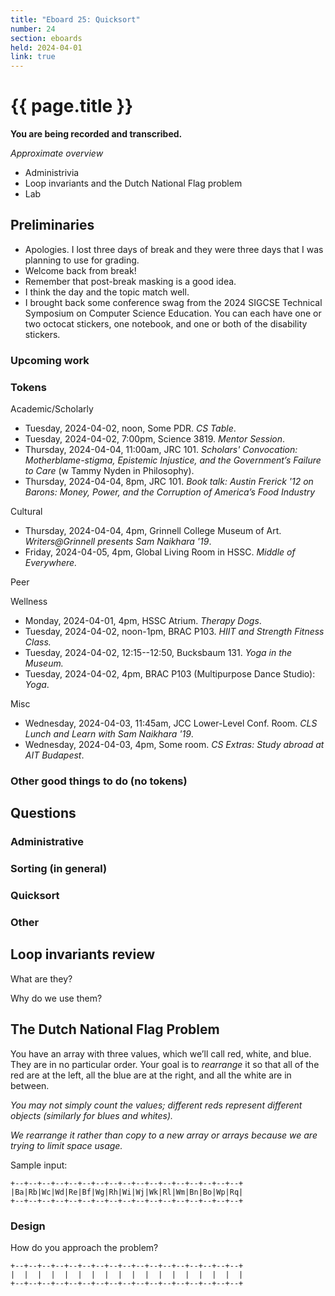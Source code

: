 ```yaml
---
title: "Eboard 25: Quicksort"
number: 24
section: eboards
held: 2024-04-01
link: true
---
```

# {{ page.title }}

**You are being recorded and transcribed.**

_Approximate overview_

* Administrivia 
* Loop invariants and the Dutch National Flag problem
* Lab

Preliminaries
-------------

* Apologies. I lost three days of break and they were three days that
  I was planning to use for grading.
* Welcome back from break!
* Remember that post-break masking is a good idea.
* I think the day and the topic match well.
* I brought back some conference swag from the 2024 SIGCSE Technical
  Symposium on Computer Science Education. You can each have one or
  two octocat stickers, one notebook, and one or both of the disability
  stickers.

### Upcoming work

### Tokens

Academic/Scholarly

* Tuesday, 2024-04-02, noon, Some PDR.
  _CS Table_.
* Tuesday, 2024-04-02, 7:00pm, Science 3819.
  _Mentor Session_.
* Thursday, 2024-04-04, 11:00am, JRC 101.
  _Scholars' Convocation: Motherblame-stigma, Epistemic Injustice, and the Government’s Failure to Care_ (w Tammy Nyden in Philosophy).
* Thursday, 2024-04-04, 8pm, JRC 101.
  _Book talk: Austin Frerick '12 on Barons: Money, Power, and the Corruption of America’s Food Industry_

Cultural

* Thursday, 2024-04-04, 4pm, Grinnell College Museum of Art.
  _Writers@Grinnell presents Sam Naikhara '19_.
* Friday, 2024-04-05, 4pm, Global Living Room in HSSC.
  _Middle of Everywhere._

Peer

Wellness

* Monday, 2024-04-01, 4pm, HSSC Atrium.
  _Therapy Dogs_.
* Tuesday, 2024-04-02, noon-1pm, BRAC P103.
  _HIIT and Strength Fitness Class._
* Tuesday, 2024-04-02, 12:15--12:50, Bucksbaum 131.
  _Yoga in the Museum._
* Tuesday, 2024-04-02, 4pm, BRAC P103 (Multipurpose Dance Studio):
  _Yoga_.

Misc

* Wednesday, 2024-04-03, 11:45am, JCC Lower-Level Conf. Room.
  _CLS Lunch and Learn with Sam Naikhara '19_.
* Wednesday, 2024-04-03, 4pm, Some room.
  _CS Extras: Study abroad at AIT Budapest_.

### Other good things to do (no tokens)

Questions
---------

### Administrative

### Sorting (in general)

### Quicksort

### Other

Loop invariants review
----------------------

What are they?

Why do we use them?

The Dutch National Flag Problem
-------------------------------

You have an array with three values, which we’ll call red, white,
and blue. They are in no particular order. Your goal is to *rearrange*
it so that all of the red are at the left, all the blue are at the
right, and all the white are in between.

_You may not simply count the values; different reds represent different
objects (similarly for blues and whites)._

_We rearrange it rather than copy to a new array or arrays because we
are trying to limit space usage._

Sample input:

```
+--+--+--+--+--+--+--+--+--+--+--+--+--+--+--+--+--+
|Ba|Rb|Wc|Wd|Re|Bf|Wg|Rh|Wi|Wj|Wk|Rl|Wm|Bn|Bo|Wp|Rq|
+--+--+--+--+--+--+--+--+--+--+--+--+--+--+--+--+--+
```

### Design

How do you approach the problem?

```
+--+--+--+--+--+--+--+--+--+--+--+--+--+--+--+--+--+
|  |  |  |  |  |  |  |  |  |  |  |  |  |  |  |  |  |
+--+--+--+--+--+--+--+--+--+--+--+--+--+--+--+--+--+
```
